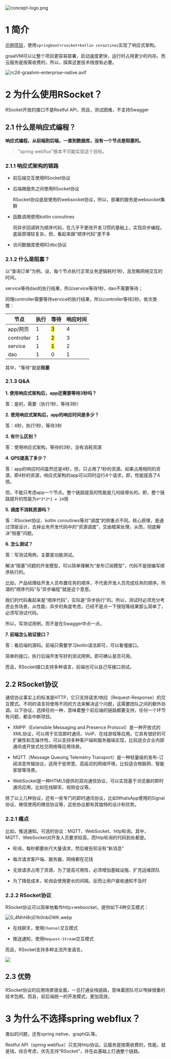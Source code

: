 ![concept-logo.png](assets/concept-logo.png)

# 1 简介

[示例项目](https://github.com/yuri-li/reactive-system)，使用`springboot+rsocket+kotlin coroutines`实现了响应式架构。

graalVM可以让整个项目更容易部署，启动速度更快，运行时占用更少的内存。而云服务是按需收费的，所以，探索这套技术栈很有必要。

![rc24-graalvm-enterprise-native.avif](assets/rc24-graalvm-enterprise-native.png)

# 2 为什么使用RSocket？

RSocket开放的接口不是Restful API，而且，测试困难，不支持Swagger

## 2.1 什么是响应式编程？

**响应式编程，从前端到后端，一直到数据库，没有一个节点是阻塞的。**

>  "spring webflux"根本不可能实现这个目标。

### 2.1.1 响应式架构的链路

- 前后端交互使用RSocket协议

- 后端微服务之间使用RSocket协议
  
  RSocket协议底层使用的websocket协议，所以，部署的服务是websocket集群

- 函数调用使用kotlin coroutines
  
  将异步回调转为顺序代码，在几乎不更改开发习惯的基础上，实现异步编程。底层原理较复杂，但，看起来跟“顺序代码”差不多

- 访问数据库使用R2dbc协议

### 2.1.2 什么是阻塞？

以“查询订单”为例。设，每个节点执行正常业务逻辑耗时1秒，且忽略网络交互的时间。

service等待dao的执行结果，所以service等待1秒，dao不需要等待；

同理controller需要等待service的执行结果，所以controller等待2秒。依次类推：

| 节点         | 执行  | 等待             | 响应时间 |
| ---------- | --- | -------------- | ---- |
| app/网页     | 1   | <mark>3</mark> | 4    |
| controller | 1   | <mark>2</mark> | 3    |
| service    | 1   | <mark>1</mark> | 2    |
| dao        | 1   | 0              | 1    |

其中，"等待"就是**阻塞**

### 2.1.3 Q&A

**1. 使用响应式架构后，app还需要等待3秒吗？**

答：是的，需要（执行1秒，等待3秒）

**2. 使用响应式架构后，app的响应时间是多少？**

答：4秒，执行1秒，等待3秒

**3. 有什么区别？**

答：使用响应式架构，等待的3秒，没有消耗资源

**4. QPS提高了多少？**

答：app的响应时间虽然还是4秒，但，只占用了1秒的资源。如果占用相同的资源，即4秒的资源，响应式架构的app可以同时运行4个请求，即，性能提高了4倍。

但，不能只考虑app一个节点。整个链路提高的性能是几何级增长的。即，整个链路提升的性能为`4*3*2*1 = 24`倍

**5. 调度不消耗资源吗？**

答：RSocket协议、kotlin coroutines等对“调度”的侧重点不同。核心原理，是通过顶层设计，去掉业务开发代码中的“资源调度”，交由框架处理，从而，彻底解决“阻塞”问题。

**6. 怎么测试？**

答：写测试用例，主要是功能测试。

解决“阻塞”问题的开发模型，可以简单理解为“发布订阅模型”，代码不是按编写顺序执行的。

比如，产品经理给开发人员布置任务的顺序，不代表开发人员完成任务的顺序。所谓的“顺序代码”与“异步编程”就是这个意思。

我们的代码看起来是“顺序代码”，实际是“异步执行”的。所以，测试时必须充分考虑业务场景，从性能、异步的角度考虑。已经不是点一下按钮等结果那么简单了，必须写测试代码。

所以，写测试用例，而不是在Swagger中点一点。

**7. 前端怎么验证接口？**

答：看后端的源码。前端只需要学习kotlin语法即可，可以看懂接口。

简单的接口，执行后端开发写好的测试用例，即可确认是否可用。

而且，RSocket接口支持多种语言，前端也可以自己写接口测试。

## 2.2 RSocket协议

通信协议事实上的标准是HTTP，它只支持请求/响应（Request-Response）的交互模式。不同的语言将使用不同的方法来解决这个问题，这需要团队之间的额外协调。以下协议，选择任何一种，意味着整个前后端的链路都要支持，任何一个环节有问题，都会中断项目。

- XMPP（Extensible Messaging and Presence Protocol）是一种开放式的XML协议，可以用于实现即时通讯、VoIP、在线游戏等应用。它具有很好的可扩展性和互操作性，可以支持多种客户端和服务器端实现，比较适合企业内部通讯或开放式社交网络等应用场景。

- MQTT（Message Queuing Telemetry Transport）是一种轻量级的发布-订阅消息传输协议，适用于低带宽、高延迟的网络环境，比较适合物联网、智能家居等场景。

- WebSocket是一种HTML5提供的双向通信协议，可以实现基于浏览器的即时通讯应用，比如在线聊天、视频会议等。

除了以上几种协议，还有一些专门的即时通讯协议，比如WhatsApp使用的Signal协议、微信使用的微信协议等，这些协议都有其独特的设计和优势。

### 2.2.1 痛点

比如，推送通知。可选的协议：MQTT、WebSocket、http轮询。其中，MQTT、WebSocket对开发人员要求较高，而http轮询的代码到处都是。

- 轮询，每秒都要执行大量请求，然后被告知没有“新消息”

- 每次请求客户端、服务器、网络都在花钱

- 无效请求占用了资源，为了提高可用性，必须增加基础设施、扩充运维团队

- 为了降低成本，轮询会使用更长的间隔，反而让用户接收通知不及时

### 2.2.2 RSocket协议

RSocket协议可以简单地看作http+websocket，提供如下4种交互模式：

![0_4NhH8rjG1h0nbGWK.webp](assets/0_4NhH8rjG1h0nbGWK.webp)

- 在线聊天，使用`Channel`交互模式

- 推送通知，使用`Request-Stream`交互模式

而且，RSocket支持多种主流开发语言。

![](assets/rsocket.webp)

## 2.3 优势

RSocket协议的应用场景很全面，一旦打通全栈链路，意味着团队可以甩掉很重的技术包袱。而且，前后端统一的开发模式，更加高效。

# 3 为什么不选择spring webflux？

类似的问题，还有spring native、graphQL等。

Restful API（spring webflux）只支持http协议。云服务是按需收费的，性能，就是钱。综合考虑，优先支持“RSocket”，并在此基础上打通整个链路。
